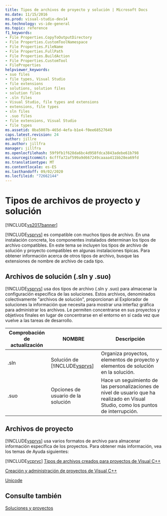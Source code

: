 ```yaml
---
title: Tipos de archivos de proyecto y solución | Microsoft Docs
ms.date: 11/15/2016
ms.prod: visual-studio-dev14
ms.technology: vs-ide-general
ms.topic: reference
f1_keywords:
- File Properties.CopyToOutputDirectory
- File Properties.CustomToolNamespace
- File Properties.FileName
- File Properties.FullPath
- File Properties.BuildAction
- File Properties.CustomTool
- FileProperties
helpviewer_keywords:
- suo files
- file types, Visual Studio
- file extensions
- solutions, solution files
- solution files
- .sln files
- Visual Studio, file types and extensions
- extensions, file types
- sln files
- .suo files
- file extensions, Visual Studio
- file types
ms.assetid: 0ba5007b-465d-4efa-b1e4-f0ee68527649
caps.latest.revision: 24
author: jillre
ms.author: jillfra
manager: jillfra
ms.openlocfilehash: 59f9fb1f628da6bc4d958fdca3843adebe61b798
ms.sourcegitcommit: 6cfffa72af599a9d667249caaaa411bb28ea69fd
ms.translationtype: MT
ms.contentlocale: es-ES
ms.lasthandoff: 09/02/2020
ms.locfileid: "72662144"
---
```

# <a name="project-and-solution-file-types"></a>Tipos de archivos de proyecto y solución
[!INCLUDE[vs2017banner](../../includes/vs2017banner.md)]

[!INCLUDE[vsprvs](../../includes/vsprvs-md.md)] es compatible con muchos tipos de archivo. En una instalación concreta, los componentes instalados determinan los tipos de archivo compatibles. En este tema se incluyen los tipos de archivo de solución y proyecto compatibles en algunas instalaciones típicas. Para obtener información acerca de otros tipos de archivo, busque las extensiones de nombre de archivo de cada tipo.

## <a name="solution-files-sln-and-suo"></a>Archivos de solución (.sln y .suo)
 [!INCLUDE[vsprvs](../../includes/vsprvs-md.md)] usa dos tipos de archivo (.sln y .suo) para almacenar la configuración específica de las soluciones. Estos archivos, denominados colectivamente "archivos de solución", proporcionan al Explorador de soluciones la información que necesita para mostrar una interfaz gráfica para administrar los archivos. Le permiten concentrarse en sus proyectos y objetivos finales en lugar de concentrarse en el entorno en sí cada vez que vuelve a las tareas de desarrollo.

|Comprobación de actualización|NOMBRE|Descripción|
|---------------|----------|-----------------|
|.sln|Solución de [!INCLUDE[vsprvs](../../includes/vsprvs-md.md)]|Organiza proyectos, elementos de proyecto y elementos de solución en la solución.|
|.suo|Opciones de usuario de la solución|Hace un seguimiento de las personalizaciones de nivel de usuario que ha realizado en Visual Studio, como los puntos de interrupción.|

## <a name="project-files"></a>Archivos de proyecto
 [!INCLUDE[vsprvs](../../includes/vsprvs-md.md)] usa varios formatos de archivo para almacenar información específica de los proyectos. Para obtener más información, vea los temas de Ayuda siguientes:

 [!INCLUDE[vcprvc](../../includes/vcprvc-md.md)]
 [Tipos de archivos creados para proyectos de Visual C++](https://msdn.microsoft.com/library/2b0ee2e0-ae81-4185-9bb9-11da3c99a283)

 [Creación y administración de proyectos de Visual C++](https://msdn.microsoft.com/library/11003cd8-9046-4630-a189-a32bf3b88047)

 [Unicode](https://msdn.microsoft.com/library/1002004b-4113-4380-bf63-e1570934b793)

## <a name="see-also"></a>Consulte también
 [Soluciones y proyectos](../../ide/solutions-and-projects-in-visual-studio.md)
